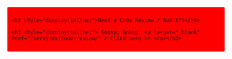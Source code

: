 <div style="background-color:red; padding : 10px; border-radius : 3px;">
    
    <h3 style="display:inline;">Need a Code Review / Audit?!</h3>
    
    <h3 style="display:inline;"> &nbsp; &nbsp; <a target="_blank" href="/services/code-review/" > Click Here >> </a></h3>
    
</div>